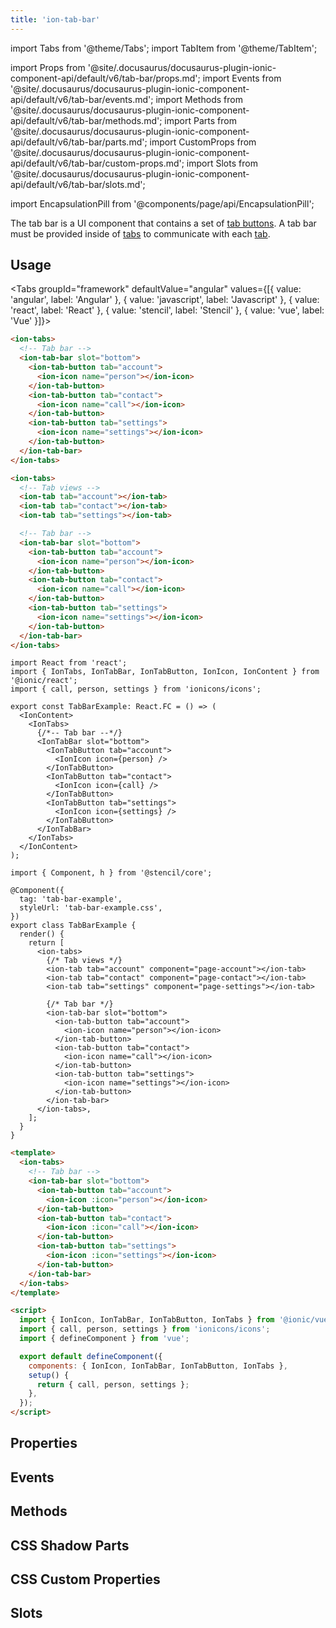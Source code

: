 ```yaml
---
title: 'ion-tab-bar'
---
```


import Tabs from '@theme/Tabs';
import TabItem from '@theme/TabItem';

import Props from '@site/.docusaurus/docusaurus-plugin-ionic-component-api/default/v6/tab-bar/props.md';
import Events from '@site/.docusaurus/docusaurus-plugin-ionic-component-api/default/v6/tab-bar/events.md';
import Methods from '@site/.docusaurus/docusaurus-plugin-ionic-component-api/default/v6/tab-bar/methods.md';
import Parts from '@site/.docusaurus/docusaurus-plugin-ionic-component-api/default/v6/tab-bar/parts.md';
import CustomProps from '@site/.docusaurus/docusaurus-plugin-ionic-component-api/default/v6/tab-bar/custom-props.md';
import Slots from '@site/.docusaurus/docusaurus-plugin-ionic-component-api/default/v6/tab-bar/slots.md';

<head>
  <title>ion-tab-bar with CSS Custom Properties for Tab Bar Components</title>
  <meta
    name="description"
    content="The tab bar component contains a set of tab buttons and a tab bar must be provided inside of tabs to communicate. Read more about use and CSS custom properties."
  />
</head>

import EncapsulationPill from '@components/page/api/EncapsulationPill';

<EncapsulationPill type="shadow" />

The tab bar is a UI component that contains a set of [tab buttons](tab-button.md). A tab bar must be provided inside of [tabs](tabs.md) to communicate with each [tab](tab.md).

## Usage

<Tabs groupId="framework" defaultValue="angular" values={[{ value: 'angular', label: 'Angular' }, { value: 'javascript', label: 'Javascript' }, { value: 'react', label: 'React' }, { value: 'stencil', label: 'Stencil' }, { value: 'vue', label: 'Vue' }]}>

<TabItem value="angular">

```html
<ion-tabs>
  <!-- Tab bar -->
  <ion-tab-bar slot="bottom">
    <ion-tab-button tab="account">
      <ion-icon name="person"></ion-icon>
    </ion-tab-button>
    <ion-tab-button tab="contact">
      <ion-icon name="call"></ion-icon>
    </ion-tab-button>
    <ion-tab-button tab="settings">
      <ion-icon name="settings"></ion-icon>
    </ion-tab-button>
  </ion-tab-bar>
</ion-tabs>
```

</TabItem>

<TabItem value="javascript">

```html
<ion-tabs>
  <!-- Tab views -->
  <ion-tab tab="account"></ion-tab>
  <ion-tab tab="contact"></ion-tab>
  <ion-tab tab="settings"></ion-tab>

  <!-- Tab bar -->
  <ion-tab-bar slot="bottom">
    <ion-tab-button tab="account">
      <ion-icon name="person"></ion-icon>
    </ion-tab-button>
    <ion-tab-button tab="contact">
      <ion-icon name="call"></ion-icon>
    </ion-tab-button>
    <ion-tab-button tab="settings">
      <ion-icon name="settings"></ion-icon>
    </ion-tab-button>
  </ion-tab-bar>
</ion-tabs>
```

</TabItem>

<TabItem value="react">

```tsx
import React from 'react';
import { IonTabs, IonTabBar, IonTabButton, IonIcon, IonContent } from '@ionic/react';
import { call, person, settings } from 'ionicons/icons';

export const TabBarExample: React.FC = () => (
  <IonContent>
    <IonTabs>
      {/*-- Tab bar --*/}
      <IonTabBar slot="bottom">
        <IonTabButton tab="account">
          <IonIcon icon={person} />
        </IonTabButton>
        <IonTabButton tab="contact">
          <IonIcon icon={call} />
        </IonTabButton>
        <IonTabButton tab="settings">
          <IonIcon icon={settings} />
        </IonTabButton>
      </IonTabBar>
    </IonTabs>
  </IonContent>
);
```

</TabItem>

<TabItem value="stencil">

```tsx
import { Component, h } from '@stencil/core';

@Component({
  tag: 'tab-bar-example',
  styleUrl: 'tab-bar-example.css',
})
export class TabBarExample {
  render() {
    return [
      <ion-tabs>
        {/* Tab views */}
        <ion-tab tab="account" component="page-account"></ion-tab>
        <ion-tab tab="contact" component="page-contact"></ion-tab>
        <ion-tab tab="settings" component="page-settings"></ion-tab>

        {/* Tab bar */}
        <ion-tab-bar slot="bottom">
          <ion-tab-button tab="account">
            <ion-icon name="person"></ion-icon>
          </ion-tab-button>
          <ion-tab-button tab="contact">
            <ion-icon name="call"></ion-icon>
          </ion-tab-button>
          <ion-tab-button tab="settings">
            <ion-icon name="settings"></ion-icon>
          </ion-tab-button>
        </ion-tab-bar>
      </ion-tabs>,
    ];
  }
}
```

</TabItem>

<TabItem value="vue">

```html
<template>
  <ion-tabs>
    <!-- Tab bar -->
    <ion-tab-bar slot="bottom">
      <ion-tab-button tab="account">
        <ion-icon :icon="person"></ion-icon>
      </ion-tab-button>
      <ion-tab-button tab="contact">
        <ion-icon :icon="call"></ion-icon>
      </ion-tab-button>
      <ion-tab-button tab="settings">
        <ion-icon :icon="settings"></ion-icon>
      </ion-tab-button>
    </ion-tab-bar>
  </ion-tabs>
</template>

<script>
  import { IonIcon, IonTabBar, IonTabButton, IonTabs } from '@ionic/vue';
  import { call, person, settings } from 'ionicons/icons';
  import { defineComponent } from 'vue';

  export default defineComponent({
    components: { IonIcon, IonTabBar, IonTabButton, IonTabs },
    setup() {
      return { call, person, settings };
    },
  });
</script>
```

</TabItem>

</Tabs>

## Properties

<Props />

## Events

<Events />

## Methods

<Methods />

## CSS Shadow Parts

<Parts />

## CSS Custom Properties

<CustomProps />

## Slots

<Slots />
